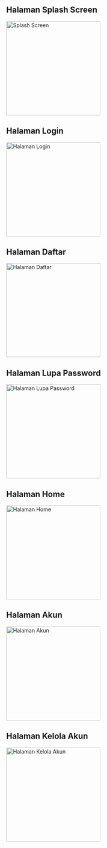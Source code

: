 ## Halaman Splash Screen
<img src="https://github.com/Adityabagasngr/project_flutter/blob/main/splash.jpg?raw=true" alt="Splash Screen" width="250"/>

## Halaman Login
<img src="https://github.com/Adityabagasngr/project_flutter/blob/main/masuk.jpg?raw=true" alt="Halaman Login" width="250"/>

## Halaman Daftar
<img src="https://github.com/Adityabagasngr/project_flutter/blob/main/daftar.jpg?raw=true" alt="Halaman Daftar" width="250"/>

## Halaman Lupa Password
<img src="https://github.com/Adityabagasngr/project_flutter/blob/main/lupa_password.jpg?raw=true" alt="Halaman Lupa Password" width="250"/>

## Halaman Home
<img src="https://github.com/Adityabagasngr/project_flutter/blob/main/home.jpg?raw=true" alt="Halaman Home" width="250"/>

## Halaman Akun
<img src="https://github.com/Adityabagasngr/project_flutter/blob/main/akun.jpg?raw=true" alt="Halaman Akun" width="250"/>

## Halaman Kelola Akun
<img src="https://github.com/Adityabagasngr/project_flutter/blob/main/klola_akun.jpg?raw=true" alt="Halaman Kelola Akun" width="250"/>

